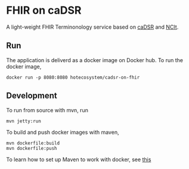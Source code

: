 # FHIR on caDSR

A light-weight FHIR Terminonology service based on [caDSR](https://datascience.cancer.gov/resources/metadata) and [NCIt](https://ncithesaurus.nci.nih.gov/ncitbrowser/).

## Run

The application is deliverd as a docker image on Docker hub. To run the docker image, 

```
docker run -p 8080:8080 hotecosystem/cadsr-on-fhir
```

## Development

To run from source with mvn, run 

```
mvn jetty:run 
```

To build and push docker images with maven, 

```
mvn dockerfile:build
mvn dockerfile:push
```

To learn how to set up Maven to work with docker, see [this](https://medium.com/better-programming/build-push-to-docker-with-maven-eea7c4b8cfa2)




